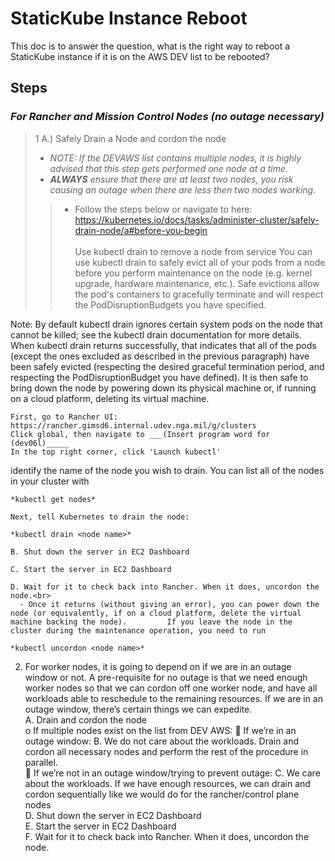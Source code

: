 # StaticKube Instance Reboot

This doc is to answer the question, what is the right way to reboot a StaticKube instance if it is on the AWS DEV list to be rebooted?

## Steps
  
###  *For Rancher and Mission Control Nodes (no outage necessary)*<br>
   > 1 A.) Safely Drain a Node and cordon the node<br>
   >   -  *NOTE: If the DEVAWS list contains multiple nodes, it is highly advised that this step gets performed one node at a time.*<br> 
   >   - ***ALWAYS** ensure that there are at least two nodes, you risk causing an outage when there are less then two nodes working.*<br> 
   >>   - Follow the steps below or navigate to here: https://kubernetes.io/docs/tasks/administer-cluster/safely-drain-node/a#before-you-begin
<br><br> Use kubectl drain to remove a node from service
You can use kubectl drain to safely evict all of your pods from a node before you perform maintenance on the node (e.g. kernel upgrade, hardware maintenance, etc.). Safe evictions allow the pod's containers to gracefully terminate and will respect the PodDisruptionBudgets you have specified.

Note: By default kubectl drain ignores certain system pods on the node that cannot be killed; see the kubectl drain documentation for more details.
When kubectl drain returns successfully, that indicates that all of the pods (except the ones excluded as described in the previous paragraph) have been safely evicted (respecting the desired graceful termination period, and respecting the PodDisruptionBudget you have defined). It is then safe to bring down the node by powering down its physical machine or, if running on a cloud platform, deleting its virtual machine.

    First, go to Rancher UI: https://rancher.gimsd6.internal.udev.nga.mil/g/clusters 
    Click global, then navigate to ___(Insert program word for (dev06l)_____
    In the top right corner, click 'Launch kubectl'
    
identify the name of the node you wish to drain. You can list all of the nodes in your cluster with

    *kubectl get nodes*

    Next, tell Kubernetes to drain the node:

    *kubectl drain <node name>*
  
    B. Shut down the server in EC2 Dashboard
    
    C. Start the server in EC2 Dashboard
    
    D. Wait for it to check back into Rancher. When it does, uncordon the node.<br>
      - Once it returns (without giving an error), you can power down the node (or equivalently, if on a cloud platform, delete the virtual machine backing the node).         If you leave the node in the cluster during the maintenance operation, you need to run
        
    *kubectl uncordon <node name>* 

2. For worker nodes, it is going to depend on if we are in an outage window or not. A pre-requisite for no outage is that we need enough worker nodes so that we can cordon off one worker node, and have all workloads able to reschedule to the remaining resources. If we are in an outage window, there’s certain things we can expedite.<br>
A. Drain and cordon the node<br>
o	If multiple nodes exist on the list from DEV AWS:
	If we’re in an outage window:
B. We do not care about the workloads. Drain and cordon all necessary nodes and perform the rest of the procedure in parallel.<br>
	If we’re not in an outage window/trying to prevent outage:
C. We care about the workloads. If we have enough resources, we can drain and cordon sequentially like we would do for the rancher/control plane nodes<br>
D. Shut down the server in EC2 Dashboard<br>
E. Start the server in EC2 Dashboard<br>
F. Wait for it to check back into Rancher. When it does, uncordon the node.<br>



